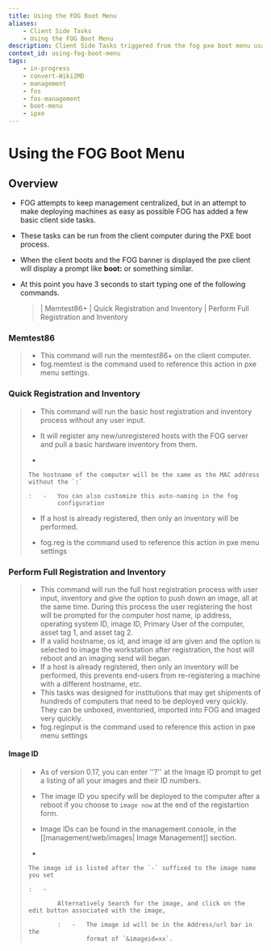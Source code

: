 ```yaml
---
title: Using the FOG Boot Menu
aliases:
    - Client Side Tasks
    - Using the FOG Boot Menu
description: Client Side Tasks triggered from the fog pxe boot menu usage, was called Client Side Tasks before
context_id: using-fog-boot-menu
tags:
    - in-progress
    - convert-Wiki2MD
    - management
    - fos
    - fos-management
    - boot-menu
    - ipxe
---
```



# Using the FOG Boot Menu

## Overview

-   FOG attempts to keep management centralized, but in an attempt to
    make deploying machines as easy as possible FOG has added a few
    basic client side tasks.

-   These tasks can be run from the client computer during the PXE boot
    process.

-   When the client boots and the FOG banner is displayed the pxe client
    will display a prompt like **boot:** or something similar.

-   At this point you have 3 seconds to start typing one of the
    following commands.

    > | Memtest86+
    > | Quick Registration and Inventory
    > | Perform Full Registration and Inventory

### Memtest86

> -   This command will run the memtest86+ on the client computer.
> -   fog.memtest is the command used to reference this action in pxe
>     menu settings.

### Quick Registration and Inventory

> -   This command will run the basic host registration and inventory
>     process without any user input.
>
> -   It will register any new/unregistered hosts with the FOG server
>     and pull a basic hardware inventory from them.
>
> -   
>
>     The hostname of the computer will be the same as the MAC address without the `:`
>
>     :   -   You can also customize this auto-naming in the fog
>             configuration
>
> -   If a host is already registered, then only an inventory will be
>     performed.
>
> -   fog.reg is the command used to reference this action in pxe menu
>     settings

### Perform Full Registration and Inventory

> -   This command will run the full host registration process with user
>     input, inventory and give the option to push down an image, all at
>     the same time. During this process the user registering the host
>     will be prompted for the computer host name, ip address, operating
>     system ID, image ID, Primary User of the computer, asset tag 1,
>     and asset tag 2.
> -   If a valid hostname, os id, and image id are given and the option
>     is selected to image the workstation after registration, the host
>     will reboot and an imaging send will began.
> -   If a host is already registered, then only an inventory will be
>     performed, this prevents end-users from re-registering a machine
>     with a different hostname, etc.
> -   This tasks was designed for institutions that may get shipments of
>     hundreds of computers that need to be deployed very quickly. They
>     can be unboxed, inventoried, imported into FOG and imaged very
>     quickly.
> -   fog.reginput is the command used to reference this action in pxe
>     menu settings

#### Image ID

> -   As of version 0.17, you can enter ''?'' at the Image ID prompt
>     to get a listing of all your images and their ID numbers.
>
> -   The image ID you specify will be deployed to the computer after a
>     reboot if you choose to `image now` at the end of the registartion
>     form.
>
> -   Image IDs can be found in the management console, in the
>     [[management/web/images| Image Management]] section.
>
> -   
>
>     The image id is listed after the `-` suffixed to the image name you set
>
>     :   -   
>
>             Alternatively Search for the image, and click on the edit button associated with the image,
>
>             :   -   The image id will be in the Address/url bar in the
>                     format of `&imageid=xx`.
